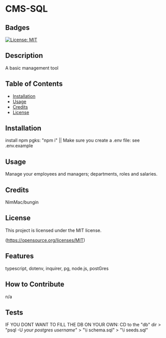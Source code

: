 
# CMS-SQL

## Badges
[![License: MIT](https://img.shields.io/badge/License-MIT-yellow.svg)](https://opensource.org/licenses/MIT)

## Description
A basic management tool

## Table of Contents

- [Installation](#installation)
- [Usage](#usage)
- [Credits](#credits)
- [License](#license)

## Installation
install npm pgks: "npm i" || Make sure you create a .env file: see .env.example

## Usage
Manage your employees and managers; departments, roles and salaries.

## Credits
NimMac/bungin


## License
This project is licensed under the MIT license.

(https://opensource.org/licenses/MIT)

## Features
typescript, dotenv, inquirer, pg, node.js, postGres

## How to Contribute
n/a

## Tests
IF YOU DONT WANT TO FILL THE DB ON YOUR OWN: CD to the "db" dir > "psql -U *your postgres username*" > "\i schema.sql" > "\i seeds.sql"
